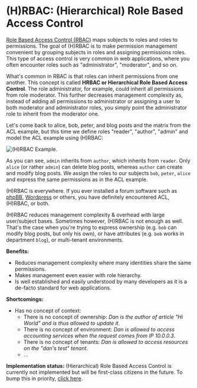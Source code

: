 # (H)RBAC: (Hierarchical) Role Based Access Control

[Role Based Access Control (RBAC)](https://en.wikipedia.org/wiki/Role-based_access_control)
maps subjects to roles and roles to permissions. The goal of (H)RBAC is to make
permission management convenient by grouping subjects in roles and assigning
permissions roles. This type of access control is very common in web
applications, where you often encounter roles such as "administrator",
"moderator", and so on.

What's common in RBAC is that roles can inherit permissions from one another.
This concept is called **HRBAC or Hierarchical Role Based Access Control**. The
role administrator, for example, could inherit all permissions from role
moderator. This further decreases management complexity as, instead of adding
all permissions to administrator or assigning a user to both moderator and
administrator roles, you simply point the administrator role to inherit from the
moderator one.

Let's come back to alice, bob, peter, and blog posts and the matrix from the ACL
example, but this time we define roles "reader", "author", "admin" and model the
ACL example using (H)RBAC:

![(H)RBAC Example](../images/rbac.png).

As you can see, `admin` inherits from `author`, which inherits from `reader`.
Only `alice` (or rather `admin`) can delete blog posts, whereas `author` can
create and modify blog posts. We assign the roles to our subjects `bob`,
`peter`, `alice` and express the same permissions as in the ACL example.

(H)RBAC is everywhere. If you ever installed a forum software such as
[phpBB](https://www.phpbb.com/support/docs/en/3.1/ug/adminguide/permissions_roles/),
[Wordpress](https://codex.wordpress.org/Roles_and_Capabilities) or others, you
have definitely encountered ACL, (H)RBAC, or both.

(H)RBAC reduces management complexity & overhead with large user/subject bases.
Sometimes however, (H)RBAC is not enough as well. That's the case when you're
trying to express ownership (e.g. `bob` can modify blog posts, but only his
own), or have attributes (e.g. `bob` works in department `blog`), or
multi-tenant environments.

**Benefits:**

- Reduces management complexity where many identities share the same
  permissions.
- Makes management even easier with role hierarchy.
- Is well established and easily understood by many developers as it is a
  de-facto standard for web applications.

**Shortcomings:**

- Has no concept of context:
  - There is no concept of ownership: _Dan is the author of article "Hi World"
    and is thus allowed to update it_.
  - There is no concept of environment: _Dan is allowed to access accounting
    services when the request comes from IP 10.0.0.3_.
  - There is no concept of tenants: _Dan is allowed to access resources on the
    "dan's test" tenant_.
  - ...

**Implementation status:** (Hierarchical) Role Based Access Control is currently
not implemented but will be first-class citizens in the future. To bump this in
priority, [click here](https://github.com/ory/keto/issues/60).
